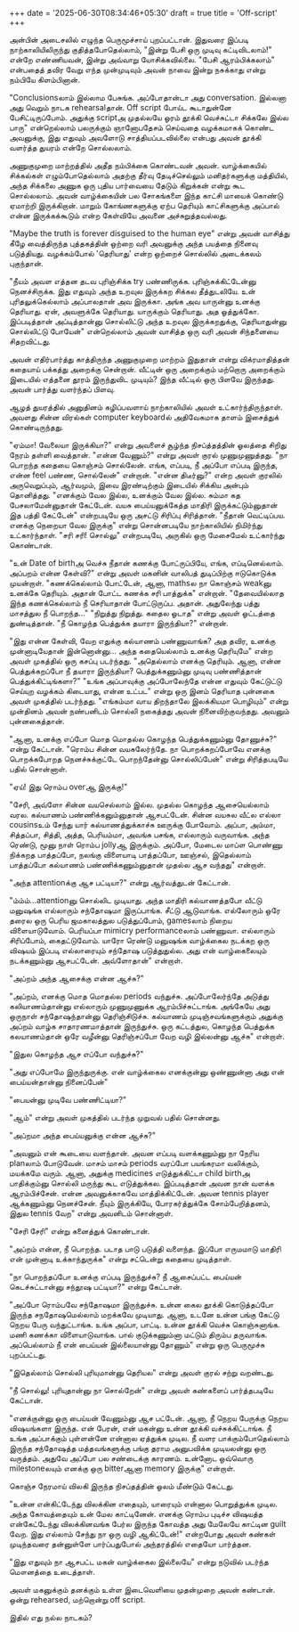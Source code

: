+++
date = '2025-06-30T08:34:46+05:30'
draft = true
title = 'Off-script'
+++

அன்பின் அடைசலில் எழுந்த பெருமூச்சாய் புறப்பட்டான். இதுவரை இப்படி நாற்காலியிலிருந்து குதித்தபோதெல்லாம், "இன்று பேசி ஒரு முடிவு கட்டிவிடலாம்!" என்றே எண்ணியவன், இன்று அவ்வாறு யோசிக்கவில்லை. "பேசி ஆரம்பிக்கலாம்" என்பதைத் தவிர வேறு எந்த முன்முடிவும் அவன் நாவை இன்று நசுக்காது என்று நம்பியே கிளம்பினான். 

"Conclusionsலாம் இல்லாம பேசுங்க. அப்போதான்டா அது conversation. இல்லனா அது வெறும் நாடக rehearsalதான். Off script போய்ட கூடாதுன்னே பேசிட்டிருப்போம். அதுக்கு scriptஅ முதல்லயே ஓரம் தூக்கி வெச்சுட்டா சிக்கலே இல்ல பாரு" என்றெல்லாம் பலருக்கும் ஞானோபதேசம் செய்வதை வழக்கமாகக் கொண்ட அவனுக்கு, இது எதுவும் அவளோடு சாத்தியப்படவில்லை என்பது அவன் தூக்கி வளர்த்த துயரம் என்றே சொல்லலாம். 

அணுகுமுறை மாற்றத்தில் அதீத நம்பிக்கை கொண்டவன் அவன். வாழ்க்கையில் சிக்கல்கள் எழும்போதெல்லாம் அதற்கு தீர்வு தேடிச்செல்லும் மனிதர்களுக்கு மத்தியில், அந்த சிக்கலை அணுக ஒரு புதிய பார்வையை தேடும் கிறுக்கன் என்று கூட சொல்லலாம். அவன் வாழ்க்கையின் பல சோகங்களை இந்த காட்சி மாயைக் கொண்டு ஏமாற்றி இருக்கிறான். மாறும் கோங்ணகளுக்கு ஏற்ப தெரியும் காட்சிகளுக்கு அப்பால் என்ன இருக்கக்கூடும் என்ற கேள்வியே அவனை அச்சுறுத்தவல்லது. 

"Maybe the truth is forever disguised to the human eye" என்று அவன் வாசித்து கீழே வைத்திருந்த புத்தகத்தின் ஒற்றை வரி அவனுக்கு அந்த பயத்தை நினைவு படுத்தியது. வழக்கம்போல் 'தெரியாது' என்ற ஒற்றைச் சொல்லில் அடைக்கலம் புகுந்தான். 

"நீயம் அவள எத்தன தடவ புரிஞ்சிக்க try பண்ணிருக்க. புரிஞ்சுக்கிட்டேன்னு நெனச்சிருக்க. இது எதுவும் அந்த உறவுல இருக்கற சிக்கல தீத்துடலியே. உன் புரிதலுக்கெல்லாம் அப்பாலதான் அவ இருக்கா. அங்க அவ யாருன்னு உனக்கு தெரியாது. ஏன், அவளுக்கே தெரியாது. யாருக்கும் தெரியாது. அத ஓத்துக்கோ. இப்படித்தான் அப்டித்தான்னு சொல்லிட்டு அந்த உறவுல இருக்கறதுக்கு, தெரியாதுன்னு சொல்லிட்டு போயேன்" என்றெல்லாம் அவன் வாசித்த ஒரு வரி அவன் சிந்தனையை சிதறவிட்டது. 

அவன் எதிர்பார்த்து காத்திருந்த அணுகுமுறை மாற்றம் இதுதான் என்று விக்ரமாதித்தன் கதையாய் பக்கத்து அறைக்கு சென்றான்.
வீட்டின் ஒரு அறைக்கும் மற்றொரு அறைக்கும் இடையில் எத்தனை தூரம் இருந்துவிட முடியும்? இந்த வீட்டில் ஒரு பிளவே இருந்தது. அவன் பார்த்து வளர்ந்தப் பிளவு.

ஆழத் துயரத்தில் அனுதினம் கழிப்பவளாய் நாற்காலியில் அவள் உட்கார்ந்திருந்தாள். அவளது சின்ன விரல்கள் computer keyboardல் அதிவேகமாக தாளம் இசைத்துக் கொண்டிருந்தது.  

"ஏம்மா! வேலையா இருக்கியா?" என்று அவளைச் சூழ்ந்த நிசப்த்தத்தின் ஓலத்தை சிறிது நேரம் தள்ளி வைத்தான். 
"என்ன வேணும்?" என்று அவள் குரல் முணுமுணுத்தது. 
"நா பொறந்த கதையை கொஞ்சம் சொல்லேன். எங்க, எப்படி, நீ அப்போ எப்படி இருந்த, என்ன feel பண்ண, சொல்லேன்" என்றான். 
"என்ன திடீர்னு?" என்ற அவள் குரலில் அருவெறுப்பும், ஆர்வமும், இவை இரண்டிற்கும் இடையில் சிக்கிய அன்பும் தொனித்தது. 
"எனக்கும் வேல இல்ல, உனக்கும் வேல இல்ல. சும்மா கத பேசலாமேன்னுதான் கேட்டேன். வயசு பைய்யனுக்கேத்த மாதிரி இருக்கட்டும்னுதான் இத பத்தி கேட்டேன்" என்றபடியே ஒரு அசட்டு சிரிப்பு சிரித்தான். 
"நீதான் வெட்டிப்பய. எனக்கு நெறையா வேல இருக்கு" என்று சொன்னபடியே நாற்காலியில் நிமிர்ந்து உட்கார்ந்தாள். 
"சரி சரி! சொல்லு" என்றபடியே, அருகில் ஒரு மேசைமேல் உட்கார்ந்து கொண்டான். 

"உன் Date of birthஅ வெச்சு நீதான் கணக்கு போட்ருப்பியே, எங்க, எப்டினெல்லாம். அப்பறம் என்ன கேள்வி?" என்று அவள் மகனின் வாலிபத் துடிப்பிற்கு ஈடுகொடுக்க முயன்றாள். 
"கணக்கெல்லாம் போட்டேன், ஆனா, mathsல நா கொஞ்சம் weakனு உனக்கே தெரியும். அதான் போட்ட கணக்க சரி பாத்துக்க" என்றான். 
"தேவையில்லாத இந்த கணக்கெல்லாம் நீ செரியாதான் போட்டுருப்ப. அதான். அதுலேந்து பத்து மாசத்துல நீ பொறந்த..." 
"நிறுத்து நிறுத்து. கதைல ஓடாத" என்று அவள் ஓட்டத்தை துண்டித்தான். 
"நீ கொழந்த பெத்துக்க தயாரா இருந்தியா?" என்றான். 

"இது என்ன கேள்வி, வேற எதுக்கு கல்யாணம் பண்ணுவாங்க? அத தவிர, உனக்கு முன்னாடியேதான் இன்னொன்னு... அந்த கதையெல்லாம் உனக்கு தெரியுமே" என்ற அவள் முகத்தில் ஒரு கசப்பு படர்ந்தது. 
"அதெல்லாம் எனக்கு தெரியும். ஆனா, என்ன பெத்துக்கறப்போ நீ தயாரா இருந்தியா? பெத்துக்கணும்னு முடிவு பண்ணித்தான் பெத்துக்கிட்டிங்களா?"
"உங்க அப்பாவுக்கு அப்போலேந்தே என்ன எதுவும் கேட்டுட்டு செய்யுற வழக்கம் கிடையாது, என்ன உட்பட" என்று ஒரு இனம் தெரியாத புன்னகை அவள் முகத்தில் படர்ந்தது. 
"எங்கம்மா வாய திறந்தாலே இலக்கியமா பொழியும்" என்று முன்தினம் அவன் நண்பனிடம் சொல்லி நகைத்தது அவன் நினைவிற்குவந்தது. அவனும் புன்னகைத்தான்.  

"ஆனா, உனக்கு எப்போ மொத மொதல்ல கொழந்த பெத்துக்கணும்னு தோணுச்சு?" என்று கேட்டான். 
"ரொம்ப சின்ன வயசுலேர்ந்தே. நா பொறக்கறப்போவே எனக்கு பொறக்கபோறத நெனச்சுக்குட்டே பொறந்தேன்னு சொல்லிப்பேன்" என்று சிரித்தபடியே பதில் சொன்னாள். 

"ஏய்! இது ரொம்ப overஆ இருக்கு!" 

"சேரி, அவ்ளோ சின்ன வயசெல்லாம் இல்ல. முதல்ல கொழந்த ஆசையெல்லாம் வரல. கல்யாணம் பண்ணிக்கனும்னுதான் ஆசபட்டேன். சின்ன வயசுல வீட்ல எல்லா cousinsஉம் சேந்து யார் கல்யாணத்துக்காச்சு ஊருக்கு போவோம். அப்பா, அம்மா, சித்தப்பா, சித்தி, அத்த, பெரியம்மா, அவங்க பசங்க, எல்லாரும் வருவாங்க. அந்த ரெண்டு, மூனு நாள் ரொம்ப jollyஆ இருக்கும். அப்போ, மேடைல மாப்ள பொண்ணு நிக்கறத பாத்தப்போ, நலங்கு விளையாடி பாத்தப்போ, ஊஞ்சல், இதெல்லாம் பாத்தப்போ கல்யாணம் பண்ணிக்கணும்னுதான் முதல்ல ஆச வந்தது" என்றாள். 

"அந்த attentionக்கு ஆச பட்டியா?" என்று ஆர்வத்துடன் கேட்டான். 

"ம்ம்ம்...attentionனு சொல்லிட முடியாது. அந்த மாதிரி கல்யாணத்தபோ வீட்டு மனுஷங்க எல்லாரும் சந்தோஷமா இருப்பாங்க. சீட்டு ஆடுவாங்க. எல்லோரும் ஒரே தரைல ஒரு பெரிய ஜமகாலத்துல படுத்துப்போம், gamesலாம் நிறைய விளையாடுவோம். பெரியப்பா mimicry performanceலாம் பண்ணுவா. எல்லாரும் சிரிப்போம், கைதட்டுவோம். யாரோ ரெண்டு மனுஷங்க வாழ்க்கைல நடக்கற ஒரு விஷயம் இப்படி எல்லாரையும் சந்தோஷ படுத்துதுல்ல. அது என் வாழ்கைலையும் நடக்கணும்னு ஆசபட்டேன். அவ்ளோதான்" என்றாள்.

"அப்றம் அந்த ஆசைக்கு என்ன ஆச்சு?" 

"அப்றம், எனக்கு மொத மொதல்ல periods வந்துச்சு. அப்போலேர்ந்தே அடுத்து கலியாணம்தான்னு எல்லாரும் முணுமுணுக்க ஆரம்பிச்சுட்டாங்க. அங்கேயே அது ஒருநாள் சந்தோஷந்தான்னு தெரிஞ்சிடுச்சு. கல்யாணம் முடிஞ்சவங்களுக்கும் அதுக்கு அப்றம் வாழ்க சாதாரணமாத்தான் இருந்துச்சு. ஒரு கட்டத்துல, கொழந்த பெத்துக்க கலயாணம்தான் ஒரே வழீன்னு தெரிஞ்சப்போ வேற வழி இல்லன்னு ஆச்சு" என்றாள்.

"இதுல கொழந்த ஆச எப்போ வந்துச்சு?" 

"அது எப்போமே இருந்துருக்கு. என் வாழ்க்கைல எனக்குன்னு ஒண்ணுன்னா அது என் பைய்யன்தான்னு நினைப்பேன்"

"பையன்னு முடிவே பண்ணிட்டியா?" 

"ஆம்" என்று அவள் முகத்தில் படர்ந்த முறுவல் பதில் சொன்னது.

"அப்றமா அந்த பைய்யனுக்கு என்ன ஆச்சு?" 

"அவனும் என் கூடையை வளந்தான். அவன எப்படி வளக்கணும்னு நா நேரிய planலாம் போடுவேன். மாசம் மாசம் periods வரப்போ பயங்கரமா வலிக்கும், மயக்கமே வரும். ஆனா, அதுக்கு medicines எடுத்துக்கிட்டா child birthஅ பாதிக்கும்னு சொல்லி மருந்து கூட எடுத்துக்கல. இப்படித்தான் அவன நான் வளக்க ஆரம்பிச்சேன். என்ன அவனுக்காகவே மாத்திக்கிட்டேன். அவன tennis player ஆக்கணும்னு நெனச்சேன். நீயும் இருக்கியே, போரகர்த்துக்கே சோம்பேறித்தனம், இதுல tennis வேற" என்று அவனிடம் சொன்னாள். 

"சேரி சேரி" என்று கனைத்துக் கொண்டான். 

"அப்றம் என்ன, நீ பொறந்த. படாத பாடு படுத்தி வளைந்த. இப்போ எருமமாடு மாதிரி என் முன்னாடி உக்காந்துருக்க" என்று சட்டென்று கதையை முடித்தாள். 

"நா பொறந்தப்போ உனக்கு எப்படி இருந்துச்சு? நீ ஆசைப்பட்ட பைய்யன் கெடச்சுட்டான்னு சந்தூஷ பட்டியா?" என்று கேட்டான். 

"அப்போ ரொம்பவே சந்தோஷமா இருந்துச்சு. உன்ன கைல தூக்கி கொடுத்தப்போ இருந்த சநதோஷமெல்லாம் மறக்கவே முடியாது. ஆனா, உடனே உன்ன பங்கு கேட்டு நெறய பேரு வந்துட்டாங்க. உங்க அப்பா, பாட்டி. உன்ன தூக்கி வெச்சு கொஞ்சுனாங்க. மணி கணக்கா விளையாடுவாங்க. பால் குடுக்கணும்னா மட்டும் திரும்ப தருவாங்க. அப்பெல்லாம் நீ என் பைய்யன் இல்லையான்னு தோணும்" என்று ஒரு பெருமூச்சு புறப்பட்டது.

"இதெல்லாம் சொல்லி புரியுமான்னு தெரியல" என்று அவள் குரல் சற்று வறண்டது.

"நீ சொல்லு! புரியுதான்னு நா சொல்றேன்" என்று அவள் கண்களைப் பார்த்தபடியே கேட்டான். 

"எனக்குன்னு ஒரு பைய்யன் வேணும்னு ஆச பட்டேன். ஆனா, நீ நெறய பேருக்கு நெறய விஷயங்களா இருந்த. என் பேரன், என் மகன்னு உன்ன தூக்கி வச்சுக்கிட்டாங்க. நீ உங்க அப்பாக்கும் புள்ளன்னே என்னால ஏத்துக்க முடில. நீ வளர பாக்கும்போதெல்லாம் இருந்த சந்தோஷத்த மத்தவங்களுக்கு பங்கு தராம அனுபவிக்க முடியலன்னு ஒரு வருத்தம். அதுவே அப்போ பல சண்டைக்கு காரணம். உன்னோட ஒவ்வொரு milestoneலயும் எனக்கு ஒரு bitterஆனா memory இருக்கு" என்றாள்.

கொஞ்ச நேரமாய் விலகி இருந்த நிசப்தத்தின் ஓலம் மீண்டும் கேட்டது. 

"உன்ன என்கிட்டேந்து விலக்கின எதையும், யாரையும் என்னால பொறுத்துக்க முடில. அந்த கோவத்தையும் உன் மேல காட்டினேன். எனக்கு ரொம்ப புடிச்ச விஷயத்த என்கேட்டேந்து விலக்கினவங்க பேர்ல இருந்த கோவத்த அது மேலேயே காட்டின guilt வேற. இது எல்லாம் சேந்து நா ஒரு வழி ஆகிட்டேன்!" என்றபோது அவள் கண்கள் முடிந்தவரை தன்னுள்ளே பார்ப்பதுபோல் அந்தரத்தில் எதையோ பார்த்தன. 

"இது எதுவும் நா ஆசபட்ட மகன் வாழ்க்கைல இல்லையே" என்று நடுவில் படர்ந்த மௌனத்தை உடைத்தாள்.  

அவள் மகனுக்கும் தனக்கும் உள்ள இடைவெளியை முதன்முறை அவன் கண்டான். ஒன்று rehearsed, மற்றொன்று off script. 

இதில் எது நல்ல நாடகம்?  

	

